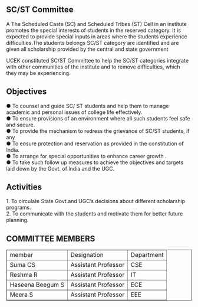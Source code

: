 <h2>SC/ST Committee</h2>
<p>A The Scheduled Caste (SC) and Scheduled Tribes (ST) Cell in an institute promotes the special interests of students in the reserved category. It is expected to provide special inputs in areas where the students experience difficulties.The students belongs SC/ST category are identified and are given all scholarship provided by the central and state government </p>
<p>UCEK constituted SC/ST Committee to help the SC/ST categories integrate with other communities of the institute and to remove difficulties, which they may be experiencing.</p>
<h2>Objectives </h2>
<p>

●   To counsel and guide SC/ ST students and help them to manage academic and personal issues of college life effectively.  <br/>
●   To ensure provisions of an environment where all such students feel safe and secure.  <br/>
●   To provide the mechanism to redress the grievance of SC/ST students, if any <br/>
●   To ensure protection and reservation as provided in the constitution of India. <br/>
●   To arrange for special opportunities to enhance career growth . <br/>
●   To take such follow up measures to achieve the objectives and targets laid down by the Govt. of India and the UGC. <br/>
<h2>Activities</h2>
<p>
1.    To circulate State Govt.and UGC’s decisions about different scholarship programs. <br/>
2.    To communicate with the students and motivate them for better future planning. <br/>
</p>
<h2>COMMITTEE MEMBERS</h2>
<table border="1">
<strong><tr><td>member</td><td>Designation</td><td>Department</td></tr></strong>
<tr><td>Suma CS </td><td>Assistant Professor</td><td> CSE</td></tr>
<tr><td>Reshma R  </td><td>Assistant Professor</td><td>IT</td></tr>
<tr><td>Haseena Beegum S </td><td>Assistant Professor</td><td>ECE</td></tr>
<tr><td>Meera S </td><td>Assistant Professor</td><td>EEE</td></tr>
</table>
<p></p>
</p></div>
